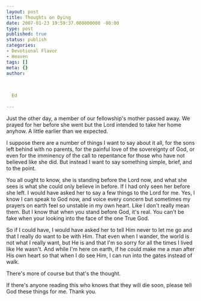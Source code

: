 ```yaml
---
layout: post
title: Thoughts on Dying
date: 2007-01-23 19:59:37.000000000 -08:00
type: post
published: true
status: publish
categories:
- Devotional Flavor
- Heaven
tags: []
meta: {}
author:
  
  
  
  Ed
  
---
```

<p>Just the other day, a member of our fellowship's mother passed away.  We prayed for her before she went but the Lord intended to take her home anyhow.  A little earlier than we expected.</p>
<p>I suppose there are a number of things I want to say about it all, for the sons left behind with no parents, for the painful love of the sovereignty of God, or even for the imminency of the call to repentance for those who have not believed like she did.  But instead I want to say something simple, brief, and to the point.</p>
<p>You all ought to know, she is standing before the Lord now, and what she sees is what she could only believe in before.  If I had only seen her before she left.  I would have asked her to say a few things to the Lord for me.  Yes, I know I can speak to God now, and voice every concern but sometimes my prayers on earth feel so unstable in my own heart.  Like I don't really mean them.  But I know that when you stand before God, it's real.  You can't be fake when your looking into the face of the one True God.</p>
<p>So if I could have, I would have asked her to tell Him never to let me go and that I really do want to be with Him.  That even when I wander, the world is not what I really want, but He is and that I'm so sorry for all the times I lived like He wasn't.  And while I'm here on earth, if he could make me a man after His own heart so that when I do see Him, I can run into the gates instead of walk.</p>
<p>There's more of course but that's the thought.</p>
<p>If there's anyone reading this who knows that they will die soon, please tell God these things for me. Thank you.</p>

